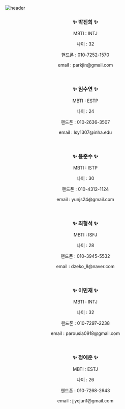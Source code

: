 
![header](https://capsule-render.vercel.app/api?type=waving&color=auto&height=300&text=MTVSTBP's%20Github&desc=BackEnd%20Development%20Log&fontAlign=63&Desc&descAlign=83)

<h3 align="center">✨ 박진희 ✨</h3>

<div align="center">
  <div>
    <p>MBTI : INTJ</p>
    <p>나이 : 32</p>
    <p>핸드폰 : 010-7252-1570</p>
    <p>email : parkjin@gmail.com</p>
  </div>

</div>

<br>

<h3 align="center">✨ 임수연 ✨</h3>

<div align="center">
  <div>
    <p>MBTI : ESTP</p>
    <p>나이 : 24</p>
    <p>핸드폰 : 010-2636-3507</p>
    <p>email : lsy1307@inha.edu</p>
  </div>

</div>

<br>

<h3 align="center">✨ 윤준수 ✨</h3>

<div align="center">
  <div>
    <p>MBTI : ISTP</p>
    <p>나이 : 30</p>
    <p>핸드폰 : 010-4312-1124</p>
    <p>email : yunjs24@gmail.com</p>
  </div>

</div>
<br>
<h3 align="center">✨ 최형석 ✨</h3>

<div align="center">
  <div>
    <p>MBTI : ISFJ</p>
    <p>나이 : 28</p>
    <p>핸드폰 : 010-3945-5532</p>
    <p>email : dzeko_8@naver.com</p>
  </div>

</div>
<br>
<h3 align="center">✨ 이민재 ✨</h3>

<div align="center">
  <div>
    <p>MBTI : INTJ</p>
    <p>나이 : 32</p>
    <p>핸드폰 : 010-7297-2238</p>
    <p>email : parousia0918@gmail.com</p>
  </div>

</div>
<br>
<h3 align="center">✨ 정예준 ✨</h3>

<div align="center">
  <div>
    <p>MBTI : ESTJ</p>
    <p>나이 : 26</p>
    <p>핸드폰 : 010-7268-2643</p>
    <p>email : jjyejun1@gmail.com</p>
  </div>

</div>


<!--

**Here are some ideas to get you started:**

🙋‍♀️ A short introduction - what is your organization all about?
🌈 Contribution guidelines - how can the community get involved?
👩‍💻 Useful resources - where can the community find your docs? Is there anything else the community should know?
🍿 Fun facts - what does your team eat for breakfast?
🧙 Remember, you can do mighty things with the power of [Markdown](https://docs.github.com/github/writing-on-github/getting-started-with-writing-and-formatting-on-github/basic-writing-and-formatting-syntax)
-->
